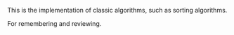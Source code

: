 This is the implementation of classic algorithms, such as sorting algorithms.

For remembering and reviewing.